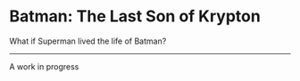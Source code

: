 # Batman: The Last Son of Krypton

What if Superman lived the life of Batman?

---

A work in progress
